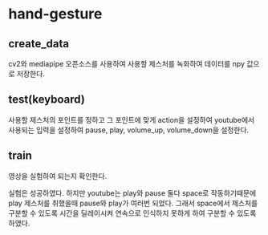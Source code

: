 # hand-gesture

## create_data
cv2와 mediapipe 오픈소스를 사용하여 사용할 제스처를 녹화하여 데이터를 npy 값으로 저장한다.

## test(keyboard)
사용할 제스처의 포인트를 정하고 그 포인트에 맞게 action을 설정하여 youtube에서 사용되는 입력을 설정하여 pause, play, volume_up, volume_down을 설정한다.

## train
영상을 실험하여 되는지 확인한다.

실험은 성공하였다. 하지만 youtube는 play와 pause 둘다 space로 작동하기때문에 play 제스처를 취했을때 pause와 play가 여러번 되었다.
그래서 space에서 제스처를 구분할 수 있도록 시간을 딜레이시켜 연속으로 인식하지 못하게 하여 구분할 수 있도록 하였다.
